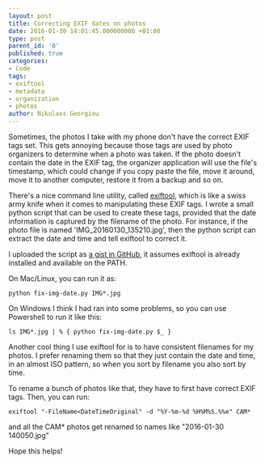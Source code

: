 ```yaml
---
layout: post
title: Correcting EXIF dates on photos
date: 2016-01-30 14:01:45.000000000 +01:00
type: post
parent_id: '0'
published: true
categories:
- Code
tags:
- exiftool
- metadata
- organization
- photos
author: Nikolaos Georgiou
---
```


Sometimes, the photos I take with my phone don't have the correct EXIF tags set. This gets annoying because those tags are used by photo organizers to determine when a photo was taken. If the photo doesn't contain the date in the EXIF tag, the organizer application will use the file's timestamp, which could change if you copy paste the file, move it around, move it to another computer, restore it from a backup and so on.<!--more-->

There's a nice command line utility, called <a href="http://www.sno.phy.queensu.ca/~phil/exiftool/" target="_blank">exiftool</a>, which is like a swiss army knife when it comes to manipulating these EXIF tags. I wrote a small python script that can be used to create these tags, provided that the date information is captured by the filename of the photo. For instance, if the photo file is named 'IMG_20160130_135210.jpg', then the python script can extract the date and time and tell exiftool to correct it.

I uploaded the script as <a href="https://gist.github.com/ngeor/dbcae5002d81b22b4466" target="_blank">a gist in GitHub</a>, it assumes exiftool is already installed and available on the PATH.

On Mac/Linux, you can run it as:

```
python fix-img-date.py IMG*.jpg
```

On Windows I think I had ran into some problems, so you can use Powershell to run it like this:

```
ls IMG*.jpg | % { python fix-img-date.py $_ }
```

Another cool thing I use exiftool for is to have consistent filenames for my photos. I prefer renaming them so that they just contain the date and time, in an almost ISO pattern, so when you sort by filename you also sort by time.

To rename a bunch of photos like that, they have to first have correct EXIF tags. Then, you can run:

```
exiftool "-FileName<DateTimeOriginal" -d "%Y-%m-%d %H%M%S.%%e" CAM*
```

and all the CAM* photos get renamed to names like "2016-01-30 140050.jpg"

Hope this helps!
